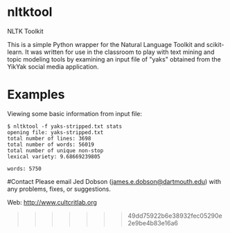# nltktool
NLTK Toolkit

This is a simple Python wrapper for the Natural Language Toolkit and
scikit-learn. It was written for use in the classroom to play with text mining
and topic modeling tools by examining an input file of "yaks" obtained from the
YikYak social media application.

# Examples

Viewing some basic information from input file:

    $ nltktool -f yaks-stripped.txt stats
    opening file: yaks-stripped.txt
    total number of lines: 3698
    total number of words: 56019
    total number of unique non-stop
    lexical variety: 9.68669239805

    words: 5750

#Contact
Please email Jed Dobson (james.e.dobson@dartmouth.edu) with any problems,
fixes, or suggestions.

Web: http://www.cultcritlab.org
>>>>>>> 49dd75922b6e38932fec05290e2e9be4b83e16a6
